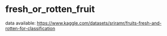 # fresh_or_rotten_fruit

data available: https://www.kaggle.com/datasets/sriramr/fruits-fresh-and-rotten-for-classification
